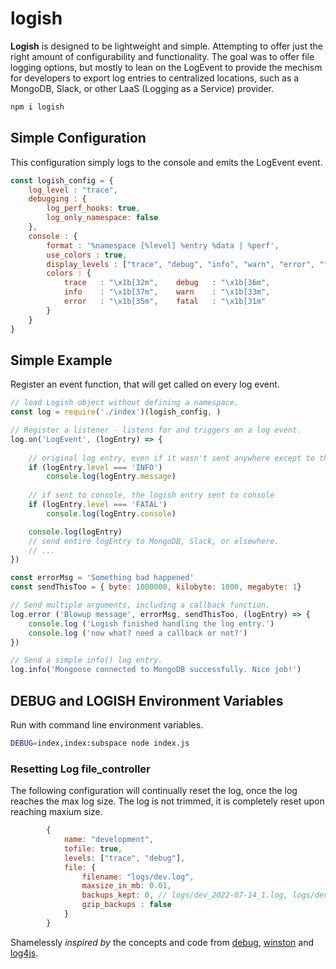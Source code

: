 # logish

**Logish** is designed to be lightweight and simple. Attempting to offer just the right amount of configurability
and functionality. The goal was to offer file logging options, but mostly to lean on the LogEvent to provide
the mechism for developers to export log entries to centralized locations, such as a MongoDB, Slack, or
other LaaS (Logging as a Service) provider.

```bash
npm i logish
```
## Simple Configuration
This configuration simply logs to the console and emits the LogEvent event.

```javascript
const logish_config = {
    log_level : "trace",
    debugging : {
        log_perf_hooks: true,
        log_only_namespace: false
    },
    console : {
        format : '%namespace [%level] %entry %data | %perf',
        use_colors : true,
        display_levels : ["trace", "debug", "info", "warn", "error", "fatal"],
        colors : {
            trace   : "\x1b[32m",    debug   : "\x1b[36m",
            info    : "\x1b[37m",    warn    : "\x1b[33m",
            error   : "\x1b[35m",    fatal   : "\x1b[31m"
        }
    }  
}
```
## Simple Example

Register an event function, that will get called on every log event. 

```javascript
// load Logish object without defining a namespace.
const log = require('./index')(logish_config, ) 

// Register a listener - listens for and triggers on a log event.
log.on('LogEvent', (logEntry) => {
    
    // original log entry, even if it wasn't sent anywhere except to the LogEvent
    if (logEntry.level === 'INFO') 
        console.log(logEntry.message) 
        
    // if sent to console, the logish entry sent to console
    if (logEntry.level === 'FATAL') 
        console.log(logEntry.console)   

    console.log(logEntry)
    // send entire logEntry to MongoDB, Slack, or elsewhere.
    // ...
})

const errorMsg = 'Something bad happened'
const sendThisToo = { byte: 1000000, kilobyte: 1000, megabyte: 1}

// Send multiple arguments, including a callback function.
log.error ('Blowup message', errorMsg, sendThisToo, (logEntry) => {
    console.log ('Logish finished handling the log entry.')
    console.log ('now what? need a callback or not?')
})

// Send a simple info() log entry.
log.info('Mongoose connected to MongoDB successfully. Nice job!')
```

## DEBUG and LOGISH Environment Variables
Run with command line environment variables.
```bash
DEBUG=index,index:subspace node index.js
```

### Resetting Log file_controller
The following configuration will continually reset the log, once the log
reaches the max log size. The log is not trimmed, it is completely reset
upon reaching maxium size.
```javascript
        {
            name: "development",
            tofile: true,
            levels: ["trace", "debug"],
            file: {
                filename: "logs/dev.log",   
                maxsize_in_mb: 0.01,
                backups_kept: 0, // logs/dev_2022-07-14_1.log, logs/dev_2022-07-14_2.log
                gzip_backups : false
            }
        }
```


Shamelessly *inspired by* the concepts and code from [debug](https://www.npmjs.com/package/debug), [winston](https://www.npmjs.com/package/winston) and [log4js](https://www.npmjs.com/package/log4js).